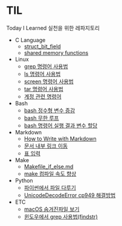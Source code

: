 # TIL
Today I Learned 실천을 위한 레파지토리

- C Language
  - [struct_bit_field](https://github.com/lyw1217/TIL/blob/main/C%20Language/struct_bit_field.md)
  - [shared memory functions](https://github.com/lyw1217/TIL/blob/main/C%20Language/shared_memory_functions.md)
- Linux
  - [grep 명령어 사용법](https://github.com/lyw1217/TIL/blob/main/Linux/grep_%EB%AA%85%EB%A0%B9%EC%96%B4_%EC%82%AC%EC%9A%A9%EB%B2%95.md)
  - [ls 명령어 사용법](https://github.com/lyw1217/TIL/blob/main/Linux/ls_%EB%AA%85%EB%A0%B9%EC%96%B4_%EC%82%AC%EC%9A%A9%EB%B2%95.md)
  - [screen 명령어 사용법](https://github.com/lyw1217/TIL/blob/main/Linux/screen_%EB%AA%85%EB%A0%B9%EC%96%B4_%EC%82%AC%EC%9A%A9%EB%B2%95.md)
  - [tar 명령어 사용법](https://github.com/lyw1217/TIL/blob/main/Linux/tar_%EB%AA%85%EB%A0%B9%EC%96%B4_%EC%82%AC%EC%9A%A9%EB%B2%95.md)
  - [계정 관련 명령어](https://github.com/lyw1217/TIL/blob/main/Linux/%EB%A6%AC%EB%88%85%EC%8A%A4_%EA%B3%84%EC%A0%95_%EA%B4%80%EB%A0%A8_%EB%AA%85%EB%A0%B9%EC%96%B4.md)
- Bash
  - [bash 정수형 변수 증감](https://github.com/lyw1217/TIL/blob/main/Bash/bash_%EC%A0%95%EC%88%98%ED%98%95_%EB%B3%80%EC%88%98_%EC%A6%9D%EA%B0%90.md)
  - [bash 무한 루프](https://github.com/lyw1217/TIL/blob/main/Bash/bash_%EB%AC%B4%ED%95%9C%EB%A3%A8%ED%94%84.md)
  - [bash 명령어 실행 결과 변수 할당](https://github.com/lyw1217/TIL/blob/main/Bash/bash_%EB%AA%85%EB%A0%B9%EC%96%B4_%EC%8B%A4%ED%96%89%EA%B2%B0%EA%B3%BC_%EB%B3%80%EC%88%98_%ED%95%A0%EB%8B%B9.md)
- Markdown
  - [How to Write with Markdown](https://github.com/lyw1217/TIL/blob/main/Markdown/How_to_Write_with_Markdown.md)
  - [문서 내부 링크 이동](https://github.com/lyw1217/TIL/blob/main/Markdown/%EB%AC%B8%EC%84%9C%20%EB%82%B4%EB%B6%80%20%EB%A7%81%ED%81%AC%20%EC%9D%B4%EB%8F%99.md)
  - [표 입력](https://github.com/lyw1217/TIL/blob/main/Markdown/%ED%91%9C_%EC%9E%85%EB%A0%A5.md)
- Make
  - [Makefile_if_else.md](https://github.com/lyw1217/TIL/blob/main/Make/Makefile_if_else.md)
  - [make 컴파일 속도 향상](https://github.com/lyw1217/TIL/blob/main/Make/make%20%EC%BB%B4%ED%8C%8C%EC%9D%BC%20%EC%86%8D%EB%8F%84%20%ED%96%A5%EC%83%81.md)
- Python
  - [파이썬에서 파일 다루기](https://github.com/lyw1217/TIL/blob/main/Python/%ED%8C%8C%EC%9D%B4%EC%8D%AC%EC%97%90%EC%84%9C%20%ED%8C%8C%EC%9D%BC%20%EB%8B%A4%EB%A3%A8%EA%B8%B0.md)
  - [UnicodeDecodeError cp949 해결방법](https://github.com/lyw1217/TIL/blob/main/Python/UnicodeDecodeError_cp949_%ED%95%B4%EA%B2%B0%EB%B0%A9%EB%B2%95%20.md)
- ETC
  - [macOS 숨겨진파일 보기](https://github.com/lyw1217/TIL/blob/main/ETC/macOS_%EC%88%A8%EA%B2%A8%EC%A7%84%ED%8C%8C%EC%9D%BC_%EB%B3%B4%EA%B8%B0.md)
  - [윈도우에서 grep 사용법(findstr)](https://github.com/lyw1217/TIL/blob/main/ETC/%EC%9C%88%EB%8F%84%EC%9A%B0%EC%97%90%EC%84%9C_grep_%EC%82%AC%EC%9A%A9%EB%B2%95(findstr).md)